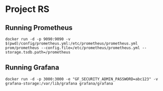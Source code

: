 # Project RS

## Running Prometheus
```
docker run -d -p 9090:9090 -v $(pwd)/config/prometheus.yml:/etc/prometheus/prometheus.yml prom/prometheus --config.file=/etc/prometheus/prometheus.yml --storage.tsdb.path=/prometheus
```

## Running Grafana
```
docker run -d -p 3000:3000 -e "GF_SECURITY_ADMIN_PASSWORD=abc123" -v grafana-storage:/var/lib/grafana grafana/grafana
```
